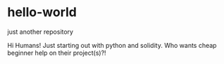 # hello-world
just another repository

Hi Humans!
Just starting out with python and solidity.
Who wants cheap beginner help on their project(s)?! 
